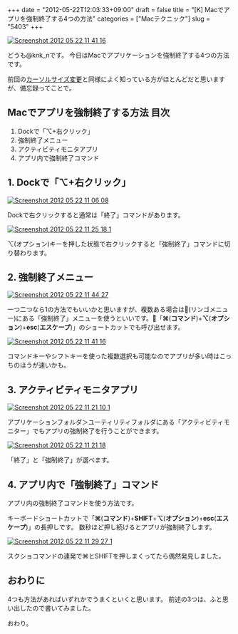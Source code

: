 +++
date = "2012-05-22T12:03:33+09:00"
draft = false
title = "[K] Macでアプリを強制終了する4つの方法"
categories = ["Macテクニック"]
slug = "5403"
+++

<div class="center"><a href="http://knk-n.com/wp-content/uploads/2012/05/screenshot-2012-05-22-11.41.16.jpg"><img src="http://knk-n.com/wp-content/uploads/2012/05/screenshot-2012-05-22-11.41.16.jpg" alt="Screenshot 2012 05 22 11 41 16" title="screenshot 2012-05-22 11.41.16.jpg" border="0" width="" height="" /></a></div>

どうも@knk_nです。
今日はMacでアプリケーションを強制終了する4つの方法です。

前回の<a href="http://knk-n.com/2012/05/21/how-to-change-cursor-size-on-mac/" target="_blank">カーソルサイズ変更</a>と同様によく知っている方がほとんどだと思いますが、備忘録ってことで。

<h2>Macでアプリを強制終了する方法 目次</h2>
<ol>
<li>Dockで「⌥+右クリック」</li>
<li>強制終了メニュー</li>
<li>アクティビティモニタアプリ</li>
<li>アプリ内で強制終了コマンド</li>
</ol>
<!--more-->


<h2>1. Dockで「⌥+右クリック」</h2>

<div class="center"><a href="http://knk-n.com/wp-content/uploads/2012/05/screenshot-2012-05-22-11.06.08.jpg"><img src="http://knk-n.com/wp-content/uploads/2012/05/screenshot-2012-05-22-11.06.08.jpg" alt="Screenshot 2012 05 22 11 06 08" title="screenshot 2012-05-22 11.06.08.jpg" border="0" width="" height="" /></a></div>

Dockで右クリックすると通常は「終了」コマンドがあります。

<div class="center"><a href="http://knk-n.com/wp-content/uploads/2012/05/screenshot-2012-05-22-11.25.18-1.jpg"><img src="http://knk-n.com/wp-content/uploads/2012/05/screenshot-2012-05-22-11.25.18-1.jpg" alt="Screenshot 2012 05 22 11 25 18 1" title="screenshot 2012-05-22 11.25.18-1.jpg" border="0" width="" height="" /></a></div>

⌥(オプション)キーを押した状態で右クリックすると「強制終了」コマンドに切り替わります。

<h2>2. 強制終了メニュー</h2>

<div class="center"><a href="http://knk-n.com/wp-content/uploads/2012/05/screenshot-2012-05-22-11.44.27.jpg"><img src="http://knk-n.com/wp-content/uploads/2012/05/screenshot-2012-05-22-11.44.27.jpg" alt="Screenshot 2012 05 22 11 44 27" title="screenshot 2012-05-22 11.44.27.jpg" border="0" width="" height="" /></a></div>

一つ二つなら1の方法でもいいかと思いますが、複数ある場合は(リンゴメニュー)にある「強制終了」メニューを使うといいです。「<strong>⌘</strong>(<strong>コマンド</strong>)+<strong>⌥</strong>(<strong>オプション</strong>)+<strong>esc</strong>(<strong>エスケープ</strong>)」のショートカットでも呼び出せます。

<div class="center"><a href="http://knk-n.com/wp-content/uploads/2012/05/screenshot-2012-05-22-11.41.16.jpg"><img src="http://knk-n.com/wp-content/uploads/2012/05/screenshot-2012-05-22-11.41.16.jpg" alt="Screenshot 2012 05 22 11 41 16" title="screenshot 2012-05-22 11.41.16.jpg" border="0" width="" height="" /></a></div>

コマンドキーやシフトキーを使った複数選択も可能なのでアプリが多い時はこっちのほうが速いかも。

<h2>3. アクティビティモニタアプリ</h2>

<div class="center"><a href="http://knk-n.com/wp-content/uploads/2012/05/screenshot-2012-05-22-11.21.10-1.jpg"><img src="http://knk-n.com/wp-content/uploads/2012/05/screenshot-2012-05-22-11.21.10-1.jpg" alt="Screenshot 2012 05 22 11 21 10 1" title="screenshot 2012-05-22 11.21.10-1.jpg" border="0" width="" height="" /></a></div>

アプリケーションフォルダ＞ユーティリティフォルダにある「アクティビティモニター」でもアプリの強制終了を行うことができます。

<div class="center"><a href="http://knk-n.com/wp-content/uploads/2012/05/screenshot-2012-05-22-11.21.18.jpg"><img src="http://knk-n.com/wp-content/uploads/2012/05/screenshot-2012-05-22-11.21.18.jpg" alt="Screenshot 2012 05 22 11 21 18" title="screenshot 2012-05-22 11.21.18.jpg" border="0" width="" height="" /></a></div>

「終了」と「強制終了」が選べます。

<h2>4. アプリ内で「強制終了」コマンド</h2>
アプリ内の強制終了コマンドを使う方法です。

キーボードショートカットで「<strong>⌘</strong>(<strong>コマンド</strong>)+<strong>SHIFT</strong>+<strong>⌥</strong>(<strong>オプション</strong>)+<strong>esc</strong>(<strong>エスケープ</strong>)」の長押しです。
数秒ほど押し続けるとアプリが強制終了します。

<div class="center"><a href="http://knk-n.com/wp-content/uploads/2012/05/screenshot-2012-05-22-11.29.27-1.jpg"><img src="http://knk-n.com/wp-content/uploads/2012/05/screenshot-2012-05-22-11.29.27-1.jpg" alt="Screenshot 2012 05 22 11 29 27 1" title="screenshot 2012-05-22 11.29.27-1.jpg" border="0" width="" height="" /></a></div>

スクショコマンドの連発で⌘とSHIFTを押しまくってたら偶然発見しました。

<h2>おわりに</h2>
4つも方法があればいずれかでうまくといくと思います。
前述の3つは、ふと思い出したので書いてみました。

おわり。
